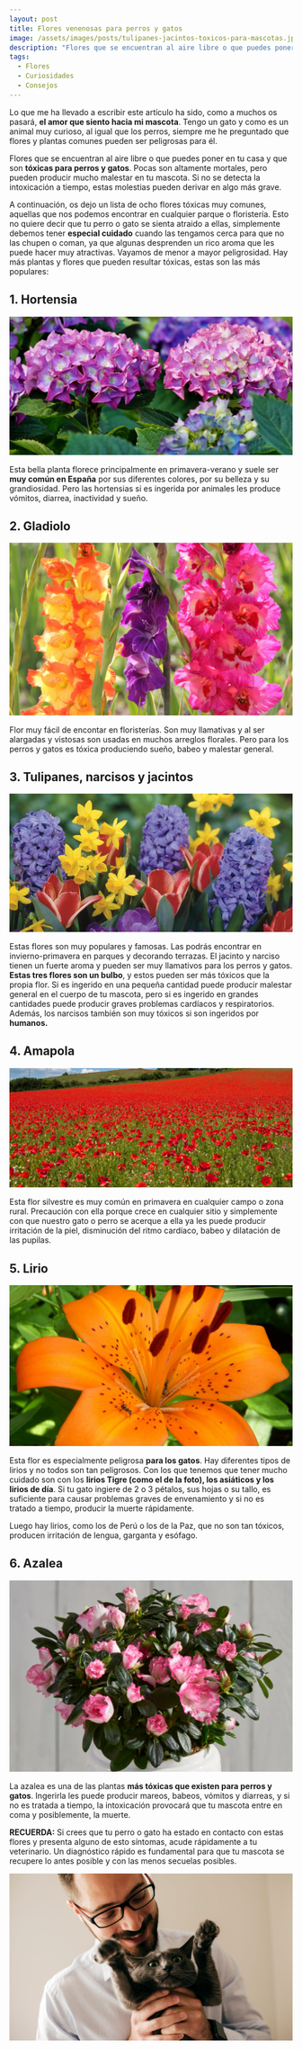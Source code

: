 ```yaml
---
layout: post
title: Flores venenosas para perros y gatos
image: /assets/images/posts/tulipanes-jacintos-toxicos-para-mascotas.jpg
description: "Flores que se encuentran al aire libre o que puedes poner en tu casa y que son tóxicas para perros y gatos. Pocas son altamente mortales, pero pueden producir mucho malestar en tu mascota."
tags:
  - Flores
  - Curiosidades
  - Consejos
---
```


Lo que me ha llevado a escribir este artículo ha sido, como a muchos os pasará, **el amor que siento hacia mi mascota**. Tengo un gato y como es un animal muy curioso, al igual que los perros, siempre me he preguntado que flores y plantas comunes pueden ser peligrosas para él.

Flores que se encuentran al aire libre o que puedes poner en tu casa y que son **tóxicas para perros y gatos**. Pocas son altamente mortales, pero pueden producir mucho malestar en tu mascota. Si no se detecta la intoxicación a tiempo, estas molestias pueden derivar en algo más grave.

A continuación, os dejo un lista de ocho flores tóxicas muy comunes, aquellas que nos podemos encontrar en cualquier parque o floristería. Esto no quiere decir que tu perro o gato se sienta atraido a ellas, simplemente debemos tener **especial cuidado** cuando las tengamos cerca para que no las chupen o coman, ya que algunas desprenden un rico aroma que les puede hacer muy atractivas. Vayamos de menor a mayor peligrosidad. Hay más plantas y flores que pueden resultar tóxicas, estas son las más populares:

## 1. Hortensia

![Hortensia](/assets/images/posts/hortensia-toxica-para-mascotas.jpg)

Esta bella planta florece principalmente en primavera-verano y suele ser **muy común en España** por sus diferentes colores, por su belleza y su grandiosidad. Pero las hortensias si es ingerida por animales les produce vómitos, diarrea, inactividad y sueño.

## 2. Gladiolo
 
![Gladiolo](/assets/images/posts/gladiolo-toxico-para-perros-gatos.jpg)
  
Flor muy fácil de encontar en floristerías. Son muy llamativas y al ser alargadas y vistosas son usadas en muchos arreglos florales. Pero para los perros y gatos es tóxica produciendo sueño, babeo y malestar general.


## 3. Tulipanes, narcisos y jacintos

![Tulipanes, narcisos y jacintos](/assets/images/posts/tulipanes-jacintos-narcisos-toxicos-para-mascotas.jpg)

Estas flores son muy populares y famosas. Las podrás encontrar en invierno-primavera en parques y decorando terrazas. El jacinto y narciso tienen un fuerte aroma y pueden ser muy llamativos para los perros y gatos. **Estas tres flores son un bulbo**, y estos pueden ser más tóxicos que la propia flor. Si es ingerido en una pequeña cantidad puede producir malestar general en el cuerpo de tu mascota, pero si es ingerido en grandes cantidades puede producir graves problemas cardíacos y respiratorios. Además, los narcisos también son muy tóxicos si son ingeridos por **humanos.**

## 4. Amapola

![Amapola](/assets/images/posts/amapola-toxica-para-mascotas.jpg)

Esta flor silvestre es muy común en primavera en cualquier campo o zona rural. Precaución con ella porque crece en cualquier sitio y simplemente con que nuestro gato o perro se acerque a ella ya les puede producir irritación de la piel, disminución del ritmo cardíaco, babeo y dilatación de las pupilas.

## 5. Lirio

![Lirios Tigre](/assets/images/posts/lirio-toxico-para-gato.jpg)

Esta flor es especialmente peligrosa **para los gatos**. Hay diferentes tipos de lirios y no todos son tan peligrosos. Con los que tenemos que tener mucho cuidado son con los **lirios Tigre (como el de la foto), los asiáticos y los lirios de día**. Si tu gato ingiere de 2 o 3 pétalos, sus hojas o su tallo, es suficiente para causar problemas graves de envenamiento y si no es tratado a tiempo, producir la muerte rápidamente.

Luego hay lirios, como los de Perú o los de la Paz, que no son tan tóxicos, producen irritación de lengua, garganta y esófago.

## 6. Azalea

![Azalea](/assets/images/posts/azalea-toxica-para-perros-gatos.jpg)

La azalea es una de las plantas **más tóxicas que existen para perros y gatos**. Ingerirla les puede producir mareos, babeos, vómitos y diarreas, y si no es tratada a tiempo, la intoxicación provocará que tu mascota entre en coma y posiblemente, la muerte.

**RECUERDA:** Si crees que tu perro o gato ha estado en contacto con estas flores y presenta alguno de esto síntomas, acude rápidamente a tu veterinario. Un diagnóstico rápido es fundamental para que tu mascota se recupere lo antes posible y con las menos secuelas posibles.

![Flores venenosas para tu mascota](/assets/images/posts/flores-venenosas-perros-gatos.jpg)

